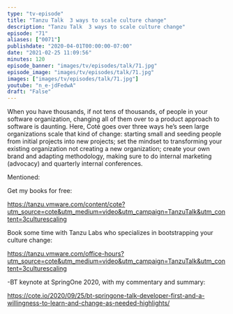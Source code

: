 ```yaml
---
type: "tv-episode"
title: "Tanzu Talk  3 ways to scale culture change"
description: "Tanzu Talk  3 ways to scale culture change"
episode: "71"
aliases: ["0071"]
publishdate: "2020-04-01T00:00:00-07:00"
date: "2021-02-25 11:09:56"
minutes: 120
episode_banner: "images/tv/episodes/talk/71.jpg"
episode_image: "images/tv/episodes/talk/71.jpg"
images: ["images/tv/episodes/talk/71.jpg"]
youtube: "n_e-jdFedwA"
draft: "False"
---
```


When you have thousands, if not tens of thousands, of people in your software organization, changing all of them over to a product approach to software is daunting. Here, Coté goes over three ways he’s seen large organizations scale that kind of change: starting small and seeding people from initial projects into new projects; set the mindset to transforming your existing organization not creating a new organization; create your own brand and adapting methodology, making sure to do internal marketing (advocacy) and quarterly internal conferences.

Mentioned:

Get my books for free: 

https://tanzu.vmware.com/content/cote?utm_source=cote&utm_medium=video&utm_campaign=TanzuTalk&utm_content=3culturescaling

Book some time with Tanzu Labs who specializes in bootstrapping your culture change:

https://tanzu.vmware.com/office-hours?utm_source=cote&utm_medium=video&utm_campaign=TanzuTalk&utm_content=3culturescaling

-BT keynote at SpringOne 2020, with my commentary and summary: 

https://cote.io/2020/09/25/bt-springone-talk-developer-first-and-a-willingness-to-learn-and-change-as-needed-highlights/